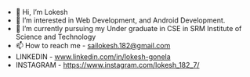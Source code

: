 - 👋 Hi, I’m Lokesh
- 👀 I’m interested in Web Development, and Android Development.
- 🌱 I’m currently pursuing my Under graduate in CSE in  SRM Institute of Science and Technology
- 📫 How to reach me - sailokesh.182@gmail.com  
-   LINKEDIN        -  www.linkedin.com/in/lokesh-gonela
-   INSTAGRAM       - https://www.instagram.com/lokesh_182_7/
           

<!---
Loki-182/Loki-182 is a ✨ special ✨ repository because its `README.md` (this file) appears on your GitHub profile.
You can click the Preview link to take a look at your changes.
--->
